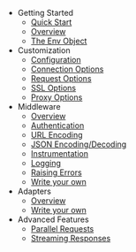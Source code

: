 * Getting Started
  * [Quick Start](getting-started/quick-start.md)
  * [Overview](getting-started/overview.md)
  * [The Env Object](getting-started/env-object.md)
* Customization
  * [Configuration](customization/index.md)
  * [Connection Options](customization/connection-options.md)
  * [Request Options](customization/request-options.md)
  * [SSL Options](customization/ssl-options.md)
  * [Proxy Options](customization/proxy-options.md)
* Middleware
  * [Overview](middleware/index.md)
  * [Authentication](middleware/authentication.md)
  * [URL Encoding](middleware/url-encoding.md)
  * [JSON Encoding/Decoding](middleware/json.md)
  * [Instrumentation](middleware/instrumentation.md)
  * [Logging](middleware/logging.md)
  * [Raising Errors](middleware/raising-errors.md)
  * [Write your own](middleware/custom-middleware.md)
* Adapters
  * [Overview](adapters/index.md)
  * [Write your own](adapters/custom-adapters.md)
* Advanced Features
  * [Parallel Requests](advanced/parallel-requests.md)
  * [Streaming Responses](advanced/streaming-responses.md)
